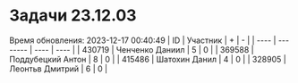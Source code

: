 # Задачи 23.12.03
Время обновления: 2023-12-17 00:40:49
| ID   | Участник | +    | -    |
| ---- | -------- | ---- | ---- |
| 430719 | Ченченко Даниил | 5 | 0 |
| 369588 | Поддубецкий Антон | 8 | 0 |
| 415486 | Шатохин Данил | 4 | 0 |
| 328905 | Леонтьв Дмитрий | 6 | 0 |
